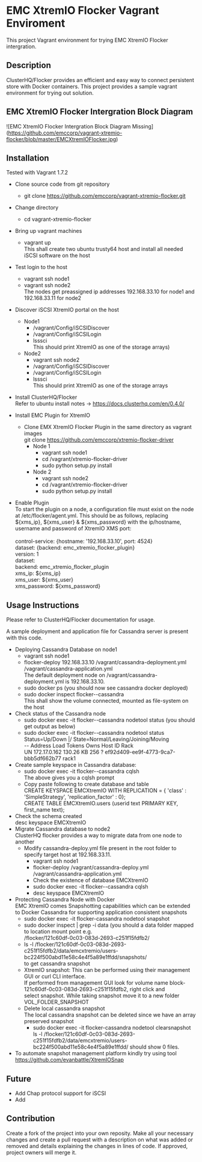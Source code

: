 EMC XtremIO Flocker Vagrant Enviroment
======================
This project Vagrant environment for trying EMC XtremIO Flocker intergration.

## Description
ClusterHQ/Flocker provides an efficient and easy way to connect persistent store with Docker containers. This project provides a sample vagrant environment for trying out solution.
## EMC XtremIO Flocker Intergration Block Diagram
![EMC XtremIO Flocker Intergration Block Diagram Missing] 
(https://github.com/emccorp/vagrant-xtremio-flocker/blob/master/EMCXtremIOFlocker.jpg)
## Installation
Tested with Vagrant 1.7.2
- Clone source code from git repository
    * git clone https://github.com/emccorp/vagrant-xtremio-flocker.git
- Change directory
    * cd vagrant-xtremio-flocker
- Bring up vagrant machines
    * vagrant up<br>
    This shall create two ubuntu trusty64 host and install all needed iSCSI software on the host
- Test login to the host<br>
    * vagrant ssh node1
    * vagrant ssh node2<br>
    The nodes get preassigned ip addresses 192.168.33.10 for node1 and 192.168.33.11 for node2
- Discover iSCSI XtremIO portal on the host
    - Node1
        * /vagrant/Config/iSCSIDiscover <EMC XtremIO iSCSI Portal IP>
        * /vagrant/Config/iSCSILogin <EMC XtremIO iSCSI Portal IP>
        * lsssci<br>
            This should print XtremIO as one of the storage arrays)
    - Node2
        * vagrant ssh node2
        * /vagrant/Config/iSCSIDiscover <EMC XtremIO iSCSI Portal IP>
        * /vagrant/Config/iSCSILogin <EMC XtremIO iSCSI Portal IP>
        * lsssci<br>
            This should print XtremIO as one of the storage arrays

- Install ClusterHQ/Flocker<br>
 Refer to ubuntu install notes -> https://docs.clusterhq.com/en/0.4.0/
- Install EMC Plugin for XtremIO
    * Clone EMX XtremIO Flocker Plugin in the same directory as vagrant images<br>
        git clone https://github.com/emccorp/xtremio-flocker-driver
        * Node 1
            * vagrant ssh node1
            * cd /vagrant/xtremio-flocker-driver
            * sudo python setup.py install
        * Node 2
            * vagrant ssh node2
             * cd /vagrant/xtremio-flocker-driver
            * sudo python setup.py install
- Enable Plugin<br>
    To start the plugin on a node, a configuration file must exist on the node at /etc/flocker/agent.yml. This should be     as follows, replacing ${xms_ip}, ${xms_user} & ${xms_password} with the ip/hostname, username and password of XtremIO XMS port:<br><br>
control-service: {hostname: '192.168.33.10', port: 4524} <br>
dataset: {backend: emc_xtremio_flocker_plugin} <br>
version: 1 <br>
dataset: <br>
   backend: emc_xtremio_flocker_plugin <br>
   xms_ip: ${xms_ip} <br> 
   xms_user: ${xms_user} <br>
   xms_password: ${xms_password} <br>

## Usage Instructions
Please refer to ClusterHQ/Flocker documentation for usage. <br>

A sample deployment and application file for Cassandra server is present with this code.<br>
- Deploying Cassandra Database on node1
    * vagrant ssh node1
    * flocker-deploy 192.168.33.10 /vagrant/cassandra-deployment.yml /vagrant/cassandra-application.yml<br>
    The default deployment node on /vagrant/cassandra-deployment.yml is 192.168.33.10.
    * sudo docker ps (you should now see cassandra docker deployed)
    * sudo docker inspect flocker--cassandra <br>
    This shall show the volume connected, mounted as file-system on the host
- Check status of the Cassandra node
    * sudo docker exec -it flocker--cassandra nodetool status (you should get output as below)
    * sudo docker exec -it flocker--cassandra nodetool status<br>
	Status=Up/Down |/ State=Normal/Leaving/Joining/Moving<br>
	--  Address       Load       Tokens  Owns    Host ID                               Rack<br>
	UN  172.17.0.162  130.26 KB  256     ?       ef92d409-ee9f-4773-9ca7-bbb5df662b77  rack1<br>
- Create sample keyspace in Cassandra database:
    * sudo docker exec -it flocker--cassandra cqlsh<br>
        The above gives you a cqlsh prompt
    * Copy paste following to create database and table<br>
     CREATE KEYSPACE EMCXtremIO WITH REPLICATION = { 'class' : 'SimpleStrategy', 'replication_factor' : 0};<br>
    CREATE TABLE EMCXtremIO.users (userid text PRIMARY KEY, first_name text);
- Check the schema created<br>
    desc keyspace EMCXtremIO
- Migrate Cassandra database to node2<br>
  ClusterHQ flocker provides a way to migrate data from one node to another
    * Modify cassandra-deploy.yml file present in the root folder to specify target host at 192.168.33.11.
        * vagrant ssh node1
        * flocker-deploy /vagrant/cassandra-deploy.yml /vagrant/cassandra-application.yml
        * Check the existence of database EMCXtremIO
        * sudo docker exec -it flocker--cassandra cqlsh
        * desc keyspace EMCXtremIO
- Protecting Cassandra Node with Docker<br>
  EMC XtremIO comes Snapshotting capabilities which can be extended to Docker Cassandra for supporting application consistent snapshots
    * sudo docker exec -it flocker-cassandra nodetool snapshot
    * sudo docker inspect | grep -i data (you should a data folder mapped to location mount point e.g.<br>
      /flocker/121c60df-0c03-083d-2693-c251f15fdfb2/
    * ls -l /flocker/121c60df-0c03-083d-2693-c251f15fdfb2/data/emcxtremio/users-bc224f500abd11e58c4e4f5a89e1ffdd/snapshots/<br>
    to get cassandra snapshot
    * XtremIO snapshot: This can be performed using their management GUI or curl CLI interface.<br>
   If performed from management GUI look for volume name block-121c60df-0c03-083d-2693-c251f15fdfb2, right click and <br>    select snapshot. While taking snapshot move it to a new folder VOL_FOLDER_SNAPSHOT
    * Delete local cassandra snapshot<br>
    The local cassandra snapshot can be deleted since we have an array preserved snapshot
        * sudo docker exec -it flocker-cassandra nodetool clearsnapshot<br>
        ls -l /flocker/121c60df-0c03-083d-2693-c251f15fdfb2/data/emcxtremio/users-bc224f500abd11e58c4e4f5a89e1ffdd/
   should show 0 files.
- To automate snapshot management platform kindly try using tool<br>
https://github.com/evanbattle/XtremIOSnap

## Future
- Add Chap protocol support for iSCSI
- Add 

## Contribution
Create a fork of the project into your own reposity. Make all your necessary changes and create a pull request with a description on what was added or removed and details explaining the changes in lines of code. If approved, project owners will merge it.


